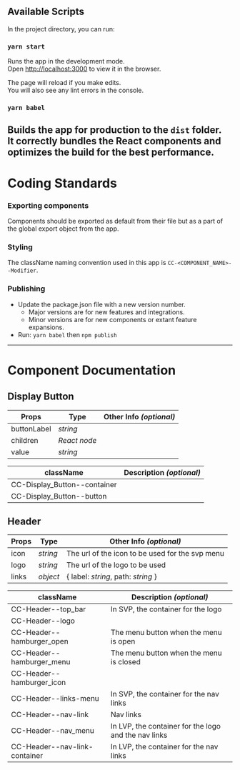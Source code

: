 ## Available Scripts
In the project directory, you can run:
### `yarn start`
Runs the app in the development mode.\
Open [http://localhost:3000](http://localhost:3000) to view it in the browser.

The page will reload if you make edits.\
You will also see any lint errors in the console.
### `yarn babel`
Builds the app for production to the `dist` folder.\
It correctly bundles the React components and optimizes the build for the best performance.
---
# Coding Standards
### Exporting components
Components should be exported as default from their file but as a part of the global export object from the app.
### Styling
The className naming convention used in this app is `CC-<COMPONENT_NAME>--Modifier`.
### Publishing

- Update the package.json file with a new version number.
  - Major versions are for new features and integrations.
  - Minor versions are for new components or extant feature expansions.
- Run: `yarn babel` then `npm publish`
---
# Component Documentation
## Display Button
| **Props**     | **Type**      | **Other Info** *(optional)*      |
| --            | --            | -- |
| buttonLabel   | *string*      | |
| children      | *React node*  | |
| value         | *string*      | |

| **className** | **Description** *(optional)* |
| -- | -- |
| CC-Display_Button--container  | |
| CC-Display_Button--button     | |
## Header
| **Props**     | **Type**      | **Other Info** *(optional)*      |
| --            | --            | -- |
| icon          | *string*      | The url of the icon to be used for the svp menu |
| logo          | *string*      | The url of the logo to be used |
| links         | *object*      | { label: *string*, path: *string* } |

| **className** | **Description** *(optional)* |
| -- | -- |
| CC-Header--top_bar  | In SVP, the container for the logo |
| CC-Header--logo     | |
| CC-Header--hamburger_open | The menu button when the menu is open |
| CC-Header--hamburger_menu | The menu button when the menu is closed |
| CC-Header--hamburger_icon | |
| CC-Header--links-menu | In SVP, the container for the nav links |
| CC-Header--nav-link | Nav links |
| CC-Header--nav_menu | In LVP, the container for the logo and the nav links |
| CC-Header--nav-link-container | In LVP, the container for the nav links |
